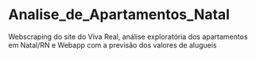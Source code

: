# Analise_de_Apartamentos_Natal
 Webscraping do site do Viva Real, análise exploratória dos apartamentos em Natal/RN e Webapp com a previsão dos valores de alugueis
